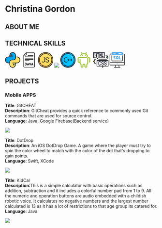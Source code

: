# Christina Gordon

## ABOUT ME

## TECHNICAL SKILLS

<img src="images/reshot-icon-python-L432GEZMNS.svg" width="10%"/> <img src="images/reshot-icon-java-6GSC9W8NVP.svg" width="10%"/> <img src="images/reshot-icon-javascript-QPKNA94BZV.svg" width="10%"/> <img src="https://github.com/user-attachments/assets/94a12613-3202-4d23-9c15-23fc1ab6ffd0" width="10%"/> <img src="images/reshot-icon-cpp-K2ZLQP3RH8.svg" width="10%"/> <img src="images/reshot-icon-android-PRH35EK6VU.svg" width="10%"/> <img src="images/reshot-icon-coding-html.svg" width="10%"/>  <img src="images/reshot-icon-sql-server-KM3FTNEQ9X.svg" width="10%"/> 


## PROJECTS

### Mobile APPS<br>
**Title**: GitCHEAT<br>
**Description**: GitCheat provides a quick reference to commonly used Git commands that are used for source control.<br>
**Language**: Java, Google Firebase(Backend service)<br>
<!--![Alt Text](images/AndroidAppGitCheat.gif) -->
<img src="images/AndroidAppGitCheat.gif" width="30%"/> <br>

**Title**: DotDrop<br>
**Description**: An iOS DotDrop Game. A game where the player must try to spin the color wheel to match with the color of the dot that's dropping to gain points.<br>
**Language**: Swift, XCode<br>
<!--![Alt Text](images/AndroidAppGitCheat.gif) -->
<img src="images/SimulatorScreenRecordingDotDrop.gif" width="30%"/> <br>

**Title**: KidCal<br>
**Description**:This is a simple calculator with basic operations such as addition, subtraction and it includes a colorful number pad from 1 to 9. All the numeric and operation buttons are audio embedded with a childish robotic voice. It calculates no negative numbers and the largest number calculated is 13 as it has a lot of restrictions to that age group its catered for.<br>
**Language**: Java<br>

<img src="images/AndroidAppKidCal.gif" width="30%"/><br>


